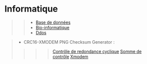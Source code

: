 ﻿# Informatique

>> - [Base de données](https://fr.wikipedia.org/wiki/Base_de_donn%C3%A9es)
>> - [Bio-informatique](https://fr.wikipedia.org/wiki/Bio-informatique)
>> - [Ddos](https://fr.wikipedia.org/wiki/Attaque_par_d%C3%A9ni_de_service)

> - CRC16-XMODEM PNG Checksum Generator :
>>>> [Contrôle de redondance cyclique](https://fr.wikipedia.org/wiki/Contr%C3%B4le_de_redondance_cyclique)
>>>> [Somme de contrôle](https://fr.wikipedia.org/wiki/Somme_de_contr%C3%B4le)
>>>> [Xmodem](https://fr.wikipedia.org/wiki/Xmodem)
